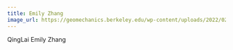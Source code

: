 ```yaml
---
title: Emily Zhang
image_url: https://geomechanics.berkeley.edu/wp-content/uploads/2022/02/Emily-300x300.jpg
---
```


QingLai Emily Zhang
